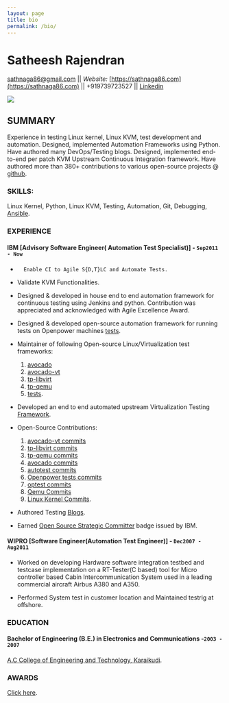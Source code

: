 ```yaml
---
layout: page
title: bio
permalink: /bio/
---
```


# Satheesh Rajendran

  [sathnaga86@gmail.com](mailto:sathnaga86@gmail.com)  ||  _Website:_ [https://sathnaga86.com](https://sathnaga86.com) || +919739723527 || [Linkedin](https://in.linkedin.com/in/sathnaga86)

![](https://avatars0.githubusercontent.com/u/1841809?s=70&v=3)

## SUMMARY
Experience in testing Linux kernel, Linux KVM, test development and automation.
Designed, implemented Automation Frameworks using Python.
Have authored many DevOps/Testing blogs.
Designed, implemented end-to-end per patch KVM Upstream Continuous Integration framework.
Have authored more than 380+ contributions to various open-source projects @ [github](https://github.com/sathnaga).

### SKILLS:
Linux Kernel, Python, Linux KVM, Testing, Automation, Git, Debugging, [Ansible](https://github.com/sathnaga/sathnaga.github.io/blob/master/resources/Ansible_Certificate.pdf).

### EXPERIENCE
#### IBM [Advisory Software Engineer( Automation Test Specialist)] - `Sep2011 - Now`
*       Enable CI to Agile S{D,T}LC and Automate Tests.

*	Validate KVM Functionalities.

*	Designed & developed in house end to end automation framework for continuous testing using Jenkins and python. Contribution was appreciated and acknowledged with Agile Excellence Award.

*	Designed & developed open-source automation framework for running tests on Openpower machines [tests](https://github.com/open-power-host-os/tests).<br>


*   Maintainer of following Open-source Linux/Virtualization test frameworks:
	1. [avocado](https://github.com/avocado-framework/avocado/)
	2. [avocado-vt](https://github.com/avocado-framework/avocado-vt/)
	3. [tp-libvirt](https://github.com/autotest/tp-libvirt)
	4. [tp-qemu](https://github.com/autotest/tp-libvirt)
	5. [tests](https://github.com/open-power-host-os/tests).<br>


*	Developed an end to end automated upstream Virtualization Testing [Framework](https://sathnaga86.com/2018/11/29/devops-per-patch-kvmci.html).


*	Open-Source Contributions:
	1. [avocado-vt commits](https://github.com/avocado-framework/avocado-vt/search?q=sathnaga&type=Commits)
	2. [tp-libvirt commits](https://github.com/autotest/tp-libvirt/search?q=sathnaga&type=Commits)
	3. [tp-qemu commits](https://github.com/autotest/tp-qemu/search?q=sathnaga&type=Commits)
	4. [avocado commits](https://github.com/avocado-framework/avocado/search?q=sathnaga&type=Commits)
	5. [autotest commits](https://github.com/autotest/autotest/search?q=sathnaga&type=Commits)
	6. [Openpower tests commits](https://github.com/open-power-host-os/tests/search?q=sathnaga&type=Commits)
	7. [optest commits](https://github.com/open-power/op-test/search?q=sathnaga&type=Commits)
	8. [Qemu Commits](https://github.com/qemu/qemu/search?q=sathnaga&type=Commits)
	9. [Linux Kernel Commits](https://github.com/torvalds/linux/search?q=sathnaga&type=Commits).<br>


* 	Authored Testing [Blogs](https://sathnaga86.com/).

*	Earned [Open Source Strategic Committer](https://www.youracclaim.com/badges/96059928-8910-408e-854a-0c3e7d06dceb) badge issued by IBM.<br>


#### WIPRO [Software Engineer(Automation Test Engineer)] - `Dec2007 - Aug2011`

* Worked on developing Hardware software integration testbed and testcase implementation on a RT-Tester(C based) tool for Micro controller based Cabin Intercommunication System used in a leading commercial aircraft Airbus A380 and A350.

* Performed System test in customer location and Maintained
testrig at offshore.

### EDUCATION
#### Bachelor of Engineering (B.E.) in Electronics and Communications -`2003 - 2007`
[A.C College of Engineering and Technology, Karaikudi](https://en.wikipedia.org/wiki/Alagappa_Chettiar_College_of_Engineering_and_Technology).

### AWARDS
[Click here](https://sathnaga86.com/awards/).
